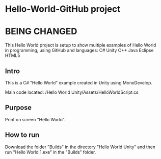 Hello-World-GitHub project
===========
BEING CHANGED
===========
This Hello World project is setup to show multiple examples of Hello World in programming, using GitHub and languages:
C#
Unity
C++
Java
Eclipse
HTML5


Intro
-------

This is a C# "Hello World" example created in Unity using MonoDevelop.

Main code located: /Hello World Unity/Assets/HelloWorldScript.cs


Purpose
-------

Print on screen "Hello World".



How to run
----------

Download the folder "Builds" in the directory "Hello World Unity" and then run "Hello World 1.exe" in the "Builds" folder.


